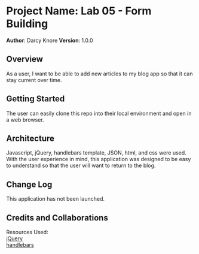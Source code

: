 # Project Name:  Lab 05 - Form Building

**Author**: Darcy Knore
**Version**: 1.0.0

## Overview
<!-- Provide a high level overview of what this application is and why you are building it, beyond the fact that it's an assignment for a Code Fellows 301 class. (i.e. What's your problem domain?) -->
As a user, I want to be able to add new articles to my blog app so that it can stay current over time.

## Getting Started
<!-- What are the steps that a user must take in order to build this app on their own machine and get it running? -->
The user can easily clone this repo into their local environment and open in a web browser.

## Architecture
<!-- Provide a detailed description of the application design. What technologies (languages, libraries, etc) you're using, and any other relevant design information. -->
Javascript, jQuery, handlebars template, JSON, html, and css were used. 
With the user experience in mind, this application was designed to be easy to understand so that the user will want to return to the blog.

## Change Log
<!-- Use this are to document the iterative changes made to your application as each feature is successfully implemented. Use time stamps. -->
This application has not been launched.

## Credits and Collaborations
<!-- Give credit (and a link) to other people or resources that helped you build this application. -->
Resources Used:<br>
[jQuery](https://ajax.googleapis.com/ajax/libs/jquery/3.1.1/jquery.min.js)<br>
[handlebars](https://cdnjs.cloudflare.com/ajax/libs/handlebars.js/4.0.11/handlebars.min.js)
